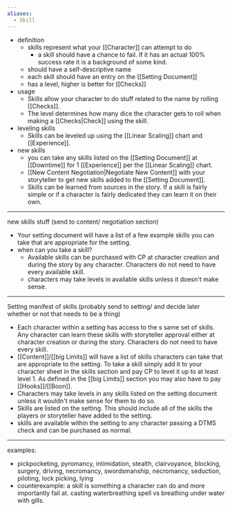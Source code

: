 ```yaml
---
aliases:
  - Skill
---
```

- definition
	- skills represent what your [[Character]] can attempt to do
		- a skill should have a chance to fail. If it has an actual 100% success rate it is a background of some kind.
	- should have a self-descriptive name
	- each skill should have an entry on the [[Setting Document]]
	- has a level, higher is better for [[Checks]]
- usage
	- Skills allow your character to do stuff related to the name by rolling [[Checks]].
	- The level determines how many dice the character gets to roll when making a [[Checks|Check]] using the skill.
- leveling skills
	- Skills can be leveled up using the [[Linear Scaling]] chart and [[Experience]].
- new skills
	- you can take any skills listed on the [[Setting Document]] at [[Downtime]] for 1 [[Experience]] per the [[Linear Scaling]] chart.
	- [[New Content Negotiation|Negotiate New Content]] with your storyteller to get new skills added to the [[Setting Document]]. 
	- Skills can be learned from sources in the story. If a skill is fairly simple or if a character is fairly dedicated they can learn it on their own.

---

new skills stuff (send to content/ negotiation section)

- Your setting document will have a list of a few example skills you can take that are appropriate for the setting.
- when can you take a skill?
	- Available skills can be purchased with CP at character creation and during the story by any character. Characters do not need to have every available skill.
	- characters may take levels in available skills unless it doesn't make sense.

---

Setting manifest of skills (probably send to setting/ and decide later whether or not that needs to be a thing)
- Each character within a setting has access to the s same set of skills. Any character can learn these skills with storyteller approval either at character creation or during the story. Characters do not need to have every skill.
- [[Content]]/[[big Limits]] will have a list of skills characters can take that are appropriate to the setting. To take a skill simply add it to your character sheet in the skills section and pay CP to level it up to at least level 1. As defined in the [[big Limits]] section you may also have to pay [[Hooks]]/[[Boon]]. 
- Characters may take levels in any skills listed on the setting document unless it wouldn't make sense for them to do so. 
- Skills are listed on the setting. This should include all of the skills the players or storyteller have added to the setting.
- skills are available within the setting to any character passing a DTMS check and can be purchased as normal.


---

examples:
- pickpocketing, pyromancy, intimidation, stealth, clairvoyance, blocking, surgery, driving, necromancy, swordsmanship, necromancy, seduction, piloting, lock picking, lying
- counterexample: a skill is something a character can do and more importantly fail at. casting waterbreathing spell vs breathing under water with gills.
